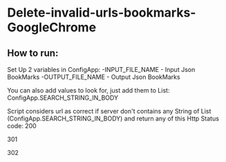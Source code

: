 # Delete-invalid-urls-bookmarks-GoogleChrome



## How to run:

Set Up 2 variables in ConfigApp:
-INPUT_FILE_NAME - Input Json BookMarks
-OUTPUT_FILE_NAME - Output Json BookMarks

You can also add values to look for, just add them to List: ConfigApp.SEARCH_STRING_IN_BODY

Script considers url as correct if server don't contains any String of List (ConfigApp.SEARCH_STRING_IN_BODY) and return any of this Http Status code:
200

301

302
